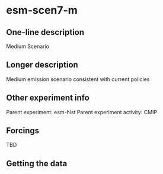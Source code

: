 <!--- This file contains a number of sections -->
<!--- They are bounded by comments like this -->
<!--- Do not edit these sections by hand -->
<!--- Start title -->
# esm-scen7-m
<!--- End title -->

## One-line description

<!--- Start one-line-description -->
Medium Scenario
<!--- End one-line-description -->

## Longer description

<!--- Start longer-description -->
Medium emission scenario consistent with current policies
<!--- End longer-description -->

## Other experiment info

<!--- Start other-experiment-info -->
Parent experiment: esm-hist
Parent experiment activity: CMIP
<!--- End other-experiment-info -->

## Forcings

<!--- Start forcings -->
TBD
<!--- End forcings -->

## Getting the data

<!--- TODO: auto-generate this -->
